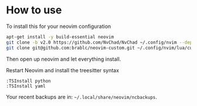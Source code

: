 # How to use

To install this for your neovim configuration

```bash
apt-get install -y build-essential neovim
git clone -b v2.0 https://github.com/NvChad/NvChad ~/.config/nvim --depth 1
git clone git@github.com:brablc/neovim-custom.git ~/.config/nvim/lua/custom
```

Then open up neovim and let everything install.

Restart Neovim and install the treesitter syntax

```
:TSInstall python
:TSInstall yaml
```

Your recent backups are in: `~/.local/share/neovim/ncbackups`.
